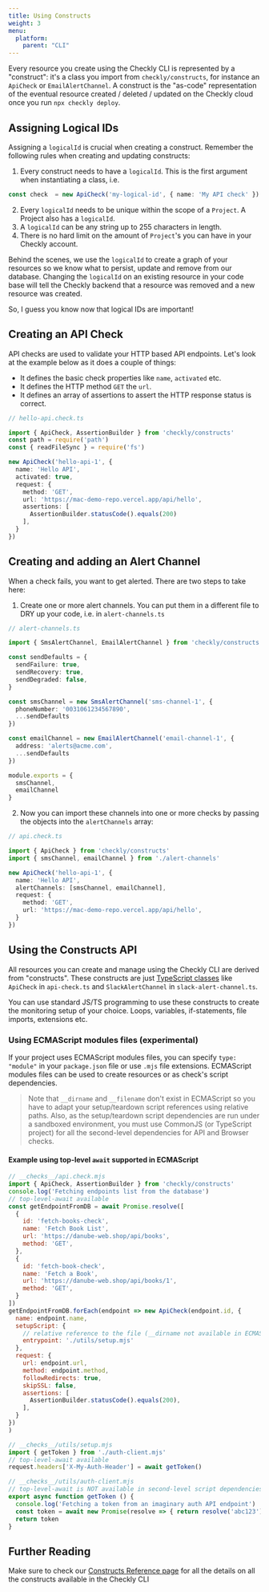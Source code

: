 ```yaml
---
title: Using Constructs
weight: 3
menu:
  platform:
    parent: "CLI"
---
```


Every resource you create using the Checkly CLI is represented by a "construct": it's a class you import from `checkly/constructs`,
for instance an `ApiCheck` or `EmailAlertChannel`. A construct is the "as-code" representation of the eventual resource 
created / deleted / updated on the Checkly cloud once you run `npx checkly deploy`.

## Assigning Logical IDs

Assigning a `logicalId` is crucial when creating a construct. Remember the following rules when creating and updating constructs:

1. Every construct needs to have a `logicalId`. This is the first argument when instantiating a class, i.e.
```ts
const check  = new ApiCheck('my-logical-id', { name: 'My API check' })
```
2. Every `logicalId` needs to be unique within the scope of a `Project`. A Project also has a `logicalId`.
3. A `logicalId` can be any string up to 255 characters in length.
4. There is no hard limit on the amount of `Project`'s you can have in your Checkly account.

Behind the scenes, we use the `logicalId` to create a graph of your resources so we know what to persist, update and remove
from our database. Changing the `logicalId` on an existing resource in your code base will tell the Checkly backend that
a resource was removed and a new resource was created.

So, I guess you know now that logical IDs are important!

## Creating an API Check

API checks are used to validate your HTTP based API endpoints. Let's look at the example below as it does a couple of things:

- It defines the basic check properties like `name`, `activated` etc.
- It defines the HTTP method `GET` the `url`.
- It defines an array of assertions to assert the HTTP response status is correct.

```ts
// hello-api.check.ts

import { ApiCheck, AssertionBuilder } from 'checkly/constructs'
const path = require('path')
const { readFileSync } = require('fs')

new ApiCheck('hello-api-1', {
  name: 'Hello API',
  activated: true,
  request: {
    method: 'GET',
    url: 'https://mac-demo-repo.vercel.app/api/hello',
    assertions: [
      AssertionBuilder.statusCode().equals(200)
    ],
  }
})
```

## Creating and adding an Alert Channel

When a check fails, you want to get alerted. There are two steps to take here:

1. Create one or more alert channels. You can put them in a different file to DRY up your code, i.e. in `alert-channels.ts`

```ts
// alert-channels.ts

import { SmsAlertChannel, EmailAlertChannel } from 'checkly/constructs'

const sendDefaults = {
  sendFailure: true,
  sendRecovery: true,
  sendDegraded: false,
}

const smsChannel = new SmsAlertChannel('sms-channel-1', {
  phoneNumber: '0031061234567890',
  ...sendDefaults
})

const emailChannel = new EmailAlertChannel('email-channel-1', {
  address: 'alerts@acme.com',
  ...sendDefaults
})

module.exports = {
  smsChannel,
  emailChannel
}
```

2. Now you can import these channels into one or more checks by passing the objects into the `alertChannels` array:

```ts
// api.check.ts

import { ApiCheck } from 'checkly/constructs'
import { smsChannel, emailChannel } from './alert-channels'

new ApiCheck('hello-api-1', {
  name: 'Hello API',
  alertChannels: [smsChannel, emailChannel],
  request: {
    method: 'GET',
    url: 'https://mac-demo-repo.vercel.app/api/hello',
  }
})
```
## Using the Constructs API

All resources you can create and manage using the Checkly CLI are derived from "constructs". These constructs are just
[TypeScript classes](https://github.com/checkly/checkly-cli/tree/main/packages/cli/src/constructs) like `ApiCheck` in `api-check.ts` and
`SlackAlertChannel` in `slack-alert-channel.ts`.

You can use standard JS/TS programming to use these constructs to create the monitoring setup of your
choice. Loops, variables, if-statements, file imports, extensions etc.

### Using ECMAScript modules files (experimental)

If your project uses ECMAScript modules files, you can specify `type: "module"` in your `package.json` file or use `.mjs` file extensions. ECMAScript modules files can be used to create resources or as check's script dependencies.

> Note that `__dirname` and `__filename` don't exist in ECMAScript so you have to adapt your setup/teardown script references using relative paths.
> Also, as the setup/teardown script dependencies are run under a sandboxed environment, you must use CommonJS (or TypeScript project) for all the second-level dependencies for API and Browser checks.

#### Example using top-level `await` supported in ECMAScript

```js
// __checks__/api.check.mjs
import { ApiCheck, AssertionBuilder } from 'checkly/constructs'
console.log('Fetching endpoints list from the database')
// top-level-await available
const getEndpointFromDB = await Promise.resolve([
  {
    id: 'fetch-books-check',
    name: 'Fetch Book List',
    url: 'https://danube-web.shop/api/books',
    method: 'GET',
  },
  {
    id: 'fetch-book-check',
    name: 'Fetch a Book',
    url: 'https://danube-web.shop/api/books/1',
    method: 'GET',
  }
])
getEndpointFromDB.forEach(endpoint => new ApiCheck(endpoint.id, {
  name: endpoint.name,
  setupScript: {
    // relative reference to the file (__dirname not available in ECMAScript)
    entrypoint: './utils/setup.mjs'
  },
  request: {
    url: endpoint.url,
    method: endpoint.method,
    followRedirects: true,
    skipSSL: false,
    assertions: [
      AssertionBuilder.statusCode().equals(200),
    ],
  }
})
)

// __checks__/utils/setup.mjs
import { getToken } from './auth-client.mjs'
// top-level-await available
request.headers['X-My-Auth-Header'] = await getToken()

// __checks__/utils/auth-client.mjs
// top-level-await is NOT available in second-level script dependencies
export async function getToken () {
  console.log('Fetching a token from an imaginary auth API endpoint')
  const token = await new Promise(resolve => { return resolve('abc123') })
  return token
}
```

## Further Reading

Make sure to check our [Constructs Reference page](/docs/cli/constructs-reference) for all the details on all the constructs available in the Checkly CLI 

